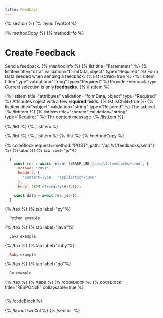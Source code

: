 ```yaml
---
title: Feedback
---
```

{% section %}
{% layoutTwoCol %}

{% methodCopy %}
{% methodInfo %}
  # Create Feedback
  Send a feedback.
{% /methodInfo %}
{% list title="Parameters" %}
  {% listitem title="data" validation="formData, object" type="Required" %}
  Form Data needed when sending a feedback.
  {% list isChild=true %}
  {% listitem title="type" validation="string" type="Required" %}
  Provide Feedback `type`. Current selection is only **feedbacks**.
  {% /listitem %}
  
  {% listitem title="attributes" validation="formData, object" type="Required" %}
  Attributes object with a few **required** fields.
  {% list isChild=true %}
  {% listitem title="subject" validation="string" type="Required" %}
  The subject.
  {% /listitem %}
  {% listitem title="content" validation="string" type="Required" %}
  The content message.
  {% /listitem %}

  {% /list %}
  {% /listitem %}

  {% /list %}
  {% /listitem %}
{% /list %}
{% /methodCopy %}

{% codeBlock request={method: "POST", path: "/api/v1/feedbacks/send"} %}
{% tabs %}
  {% tab label="js"%}
  ```js
    {
      const res = await fetch(`${BASE_URL}/api/v1/feedbacks/send`, {
        method: 'POST',
        headers: {
          'Content-Type': 'application/json'
        },
        body: JSON.stringify(data)});
        
      const data = await res.json();
    }
  ```
  {% /tab %}
  {% tab label="py"%}
  ```py
    Python example
  ```
  {% /tab %}
  {% tab label="java"%}
  ```java
    Java example
  ```
  {% /tab %}
  {% tab label="ruby"%}
  ```ruby
    Ruby example
  ```
  {% /tab %}
  {% tab label="go"%}
  ```go
    Go example
  ```
  {% /tab %}
{% /tabs %}
{% /codeBlock %}
{% codeBlock title="RESPONSE" collapsable=true %}
  ```json
  ```
{% /codeBlock %}  

{% /layoutTwoCol %}
{% /section %}